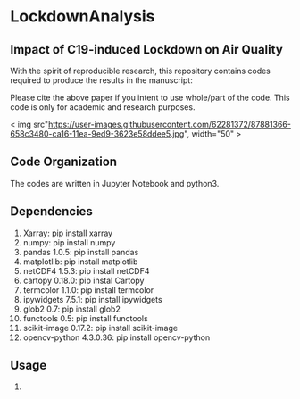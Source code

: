 # LockdownAnalysis

## Impact of C19-induced Lockdown on Air Quality
With the spirit of reproducible research, this repository contains codes required to produce the results in the manuscript:
    
    
    
    
    
Please cite the above paper if you intent to use whole/part of the code. This code is only for academic and research purposes.

< img src"https://user-images.githubusercontent.com/62281372/87881366-658c3480-ca16-11ea-9ed9-3623e58ddee5.jpg", width="50" >



 ## Code Organization
 The codes are written in Jupyter Notebook and python3.
 
 ## Dependencies
 
 1) Xarray: pip install xarray
 2) numpy: pip install numpy
 3) pandas 1.0.5: pip install pandas
 4) matplotlib: pip install matplotlib
 5) netCDF4 1.5.3: pip install netCDF4
 6) cartopy 0.18.0: pip instal Cartopy
 7) termcolor 1.1.0: pip install termcolor
 8) ipywidgets 7.5.1: pip install ipywidgets
 9) glob2 0.7: pip install glob2
 10) functools 0.5: pip install functools
 11) scikit-image 0.17.2: pip install scikit-image
 12) opencv-python 4.3.0.36: pip install opencv-python


## Usage
1.
